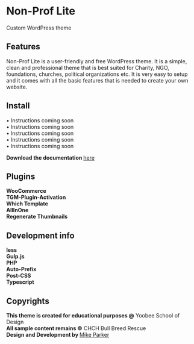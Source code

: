 # Non-Prof Lite

Custom WordPress theme

## Features

Non-Prof Lite is a user-friendly and free WordPress theme. It is a simple, clean and professional theme that is best suited for Charity, NGO, foundations, churches, political organizations etc. It is very easy to setup and it comes with all the basic features that is needed to create your own website.

## Install

•  Instructions coming soon<br>
•  Instructions coming soon<br>
•  Instructions coming soon<br>
•  Instructions coming soon<br>
•  Instructions coming soon<br>

<b>Download the documentation </b> [here](https://mikeparker.co.nz/)

## Plugins

**WooCommerce** <br>
**TGM-Plugin-Activation** <br>
**Which Template** <br>
**AllInOne** <br>
**Regenerate Thumbnails**

## Development info

**less** <br>
**Gulp.js** <br>
**PHP** <br>
**Auto-Prefix** <br>
**Post-CSS** <br>
**Typescript**

## Copyrights

<b>This theme is created for educational purposes @</b> Yoobee School of Design<br>
<b>All sample content remains ©</b> CHCH Bull Breed Rescue<br>
<b>Design and Development by </b> [Mike Parker](https://mikeparker.co.nz/)

